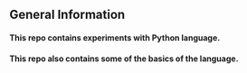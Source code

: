 ## General Information
#### This repo contains experiments with Python language.
####  This repo also contains some of the basics of the language.
